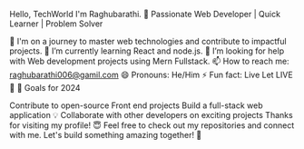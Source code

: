 Hello, TechWorld I'm Raghubarathi. 👋
Passionate Web Developer | Quick Learner | Problem Solver

🔭 I'm on a journey to master web technologies and contribute to impactful projects.
🌱 I’m currently learning React and node.js.
🤔 I’m looking for help with Web development projects using Mern Fullstack.
📫 How to reach me: raghubarathi006@gamil.com
😄 Pronouns: He/Him
⚡ Fun fact:  Live Let LIVE🎉
🎯 Goals for 2024

Contribute to open-source Front end projects
Build a full-stack web application 💡
Collaborate with other developers on exciting projects
Thanks for visiting my profile! 😇 Feel free to check out my repositories and connect with me. Let's build something amazing together! 🚀

<!---
Raghubarathi/Raghubarathi is a ✨ special ✨ repository because its `README.md` (this file) appears on your GitHub profile.
You can click the Preview link to take a look at your changes.
--->
